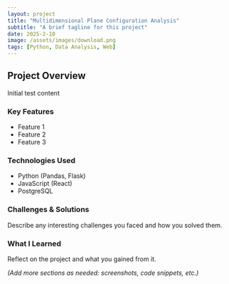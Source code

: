 ```yaml
---
layout: project
title: "Multidimensional Plane Configuration Analysis"
subtitle: "A brief tagline for this project"
date: 2025-2-10
image: /assets/images/download.png
tags: [Python, Data Analysis, Web]
---
```


## Project Overview
Initial test content

### Key Features
*   Feature 1
*   Feature 2
*   Feature 3

### Technologies Used
*   Python (Pandas, Flask)
*   JavaScript (React)
*   PostgreSQL

### Challenges & Solutions
Describe any interesting challenges you faced and how you solved them.

### What I Learned
Reflect on the project and what you gained from it.

*(Add more sections as needed: screenshots, code snippets, etc.)*